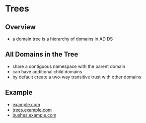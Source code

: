 # Trees

## Overview

* a domain tree is a hierarchy of domains in AD DS

## All Domains in the Tree

* share a contiguous namespace with the parent domain
* can have additional child domains
* by default create a two-way transitive trust with other domains

## Example

* [example.com](http://example.com/)
* [trees.example.com](http://trees.example.com/)
* [bushes.example.com](http://bushes.example.com/)
